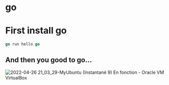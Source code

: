 # go

# First install go

```go
go run hello.go
```

## And then you good to go...

![2022-04-26 21_03_29-MyUbuntu (Instantané 9)  En fonction  - Oracle VM VirtualBox](https://user-images.githubusercontent.com/65620947/165373893-0abb11a7-e1a7-4cfb-a96e-519969d1e094.png)

